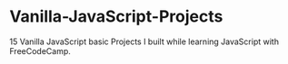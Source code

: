 # Vanilla-JavaScript-Projects 
15 Vanilla JavaScript basic Projects  I built while learning JavaScript with FreeCodeCamp.
